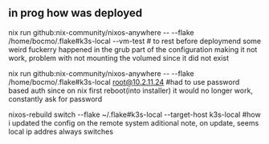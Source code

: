 ## in prog how was deployed

nix run github:nix-community/nixos-anywhere -- --flake /home/bocmo/.flake#k3s-local --vm-test # to rest before deploymend
some weird fuckerry happened in the grub part of the configuration making it not work, problem with not mounting the volumed since it did not exist

nix run github:nix-community/nixos-anywhere -- --flake /home/bocmo/.flake#k3s-local root@10.2.11.24 #had to use password based auth since on nix first reboot(into installer) it would no longer work, constantly ask for password

nixos-rebuild switch --flake ~/.flake#k3s-local --target-host k3s-local #how i updated the config on the remote system
aditional note, on update, seems local ip addres always switches
